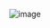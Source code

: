 ![image](https://github.com/aghapy-mikhail/k8s-task-obs/assets/46167070/13bbd6cf-251f-474f-a6ef-015e2dba1d4f)
